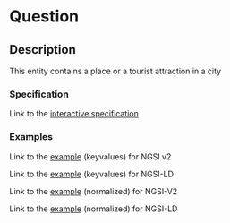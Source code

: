 # Question

## Description 

This entity contains a place or a tourist attraction in a city
### Specification

Link to the [interactive specification](https://swagger.lab.fiware.org/?url=https://raw.githubusercontent.com/dpatil-fw/dataModel.DestinationQuiz/master/Question/swagger.yaml)

### Examples

Link to the [example](https://raw.githubusercontent.com/dpatil-fw/dataModel.DestinationQuiz/master/Question/examples/example.json) (keyvalues) for NGSI v2

Link to the [example](https://raw.githubusercontent.com/dpatil-fw/dataModel.DestinationQuiz/master/Question/examples/example.jsonld) (keyvalues) for NGSI-LD

Link to the [example](https://raw.githubusercontent.com/dpatil-fw/dataModel.DestinationQuiz/master/Question/examples/example-normalized.json) (normalized) for NGSI-V2

Link to the [example](https://raw.githubusercontent.com/dpatil-fw/dataModel.DestinationQuiz/master/Question/examples/example-normalized.jsonld) (normalized) for NGSI-LD

